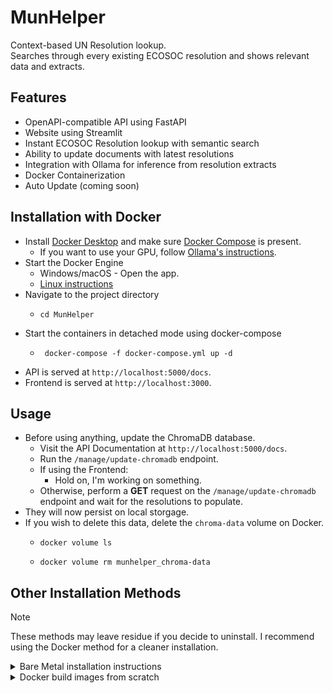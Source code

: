 # MunHelper

Context-based UN Resolution lookup. <br>
Searches through every existing ECOSOC resolution and shows relevant data and extracts.

## Features

- OpenAPI-compatible API using FastAPI
- Website using Streamlit
- Instant ECOSOC Resolution lookup with semantic search
- Ability to update documents with latest resolutions
- Integration with Ollama for inference from resolution extracts
- Docker Containerization
- Auto Update (coming soon)

## Installation with Docker

- Install [Docker Desktop](https://www.docker.com/products/docker-desktop/) and make sure [Docker Compose](https://docs.docker.com/compose/install/) is present.
  - If you want to use your GPU, follow [Ollama's instructions](https://ollama.com/blog/ollama-is-now-available-as-an-official-docker-image).
- Start the Docker Engine
  - Windows/macOS - Open the app.
  - [Linux instructions](https://docs.docker.com/config/daemon/start/)
- Navigate to the project directory
  - ```shell
    cd MunHelper
    ```
- Start the containers in detached mode using docker-compose
  - ```shell
     docker-compose -f docker-compose.yml up -d
    ```
- API is served at `http://localhost:5000/docs`.
- Frontend is served at `http://localhost:3000`.

## Usage

- Before using anything, update the ChromaDB database.
  - Visit the API Documentation at `http://localhost:5000/docs`.
  - Run the `/manage/update-chromadb` endpoint.
  - If using the Frontend:
    - Hold on, I'm working on something.
  - Otherwise, perform a **GET** request on the `/manage/update-chromadb` endpoint and wait for the resolutions to populate.
- They will now persist on local storgage.
- If you wish to delete this data, delete the `chroma-data` volume on Docker.
  - ```shell
    docker volume ls
    ```
  - ```shell
    docker volume rm munhelper_chroma-data
    ```

## Other Installation Methods

> [!NOTE]
> These methods may leave residue if you decide to uninstall.
> I recommend using the Docker method for a cleaner installation.

<details>

<summary>
Bare Metal installation instructions
</summary>

## Installation - Bare Metal

- Clone the repository
  - ```shell
    git clone https://github.com/Mahasvan/Munhelper
    ```
- Install the dependencies
  - ```shell
    pip install -r requirements.txt
    ```
- Set up the ChromaDB database
  - Run the server using 
  - ```shell
    chroma run
    ```

- Install Ollama and pull preferred model 
  - ```shell
    ollama pull llama3
    ```
- Set up environment variables (refer `app.py`)
- Change `bare_metal` variable in `app.py` to True
- Start the API
  - ```shell
    python app.py
    ```
- Access the API at `http://localhost:5000/docs` 
- Setting up the frontend
  - Open another terminal window, and `cd` into the `frontend` folder
  - Follow the instructions given [here](https://github.com/Mahasvan/MunHelper-frontend/).
- Make sure to read the [Usage](#usage) section.

</details>

<details>
<summary>Docker build images from scratch</summary>

## Run with Docker (build images from scratch)

- Follow all steps in the [Docker Instructions](#installation-with-docker) until the last step.
- Start the containers using `docker-compose-build` instead of `docker-compose`
  - ```shell
     docker-compose -f docker-compose-build.yml up -d
    ```
- Make sure to read the [Usage](#usage) section.
</details>